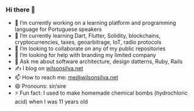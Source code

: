 ### Hi there 👋

- 🔭 I’m currently working on a learning platform and programming language for Portuguese speakers
- 🌱 I’m currently learning Dart, Flutter, Solidity, blockchains, cryptocurrencies, taxes, geoarbitrage, IoT, radio protocols
- 👯 I’m looking to collaborate on any of my public repositories
- 🤔 I’m looking for help with branding my limited company
- 💬 Ask me about software architecture, design datterns, Ruby, Rails
- ✍️ I blog on [wilsonsilva.net](wilsonsilva.net)
- 📫 How to reach me: [me@wilsonsilva.net](mailto:me@wilsonsilva.net)
- 😄 Pronouns: sir/sire
- ⚡ Fun fact: I used to make homemade chemical bombs (hydrochloric acid) when I was 11 years old
